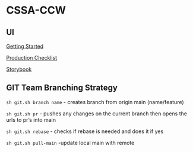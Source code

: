 # CSSA-CCW

## UI

[Getting Started](./UI/README.MD)

[Production Checklist](./UI/README_CHECKLIST.MD)

[Storybook](https://sandiegocountysheriff.github.io/CSSA-CCW/UI/docs)

## GIT Team Branching Strategy

`sh git.sh branch name` - creates branch from origin main (name/feature)

`sh git.sh pr` - pushes any changes on the current branch then opens the urls to pr’s into main

`sh git.sh rebase` - checks if rebase is needed and does it if yes

`sh git.sh pull-main` -update local main with remote
